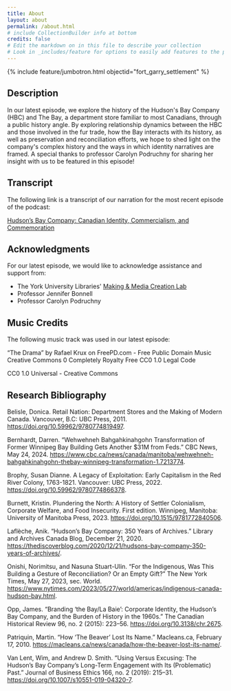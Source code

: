 ```yaml
---
title: About
layout: about
permalink: /about.html
# include CollectionBuilder info at bottom
credits: false
# Edit the markdown on in this file to describe your collection
# Look in _includes/feature for options to easily add features to the page
---
```


{% include feature/jumbotron.html objectid="fort_garry_settlement" %}

## Description

In our latest episode, we explore the history of the Hudson's Bay Company (HBC) and The Bay, a department store familiar to most Canadians, through a public history angle. By exploring relationship dynamics between the HBC and those involved in the fur trade, how the Bay interacts with its history, as well as preservation and reconciliation efforts, we hope to shed light on the company's complex history and the ways in which identity narratives are framed. A special thanks to professor Carolyn Podruchny for sharing her insight with us to be featured in this episode!

## Transcript

The following link is a transcript of our narration for the most recent episode of the podcast: 

[Hudson’s Bay Company: Canadian Identity, Commercialism, and Commemoration](https://docs.google.com/document/d/1uNS-ztBA4H6uVw7aYCxd7u_3VXb33Wjx_v4pcNYfenI/edit?usp=sharing)

## Acknowledgments

For our latest episode, we would like to acknowledge assistance and support from:

- The York University Libraries' [Making & Media Creation Lab](https://www.library.yorku.ca/ds/)
- Professor Jennifer Bonnell
- Professor Carolyn Podruchny

## Music Credits
The following music track was used in our latest episode:

“The Drama” by Rafael Krux on FreePD.com - Free Public Domain Music Creative Commons 0 Completely Royalty Free
CC0 1.0  Legal Code 

CC0 1.0 Universal - Creative Commons

## Research Bibliography

Belisle, Donica. Retail Nation: Department Stores and the Making of Modern Canada. Vancouver, B.C: UBC Press, 2011. https://doi.org/10.59962/9780774819497.

Bernhardt, Darren. “Wehwehneh Bahgahkinahgohn Transformation of Former Winnipeg Bay Building Gets Another $31M from Feds.” CBC News, May 24, 2024. https://www.cbc.ca/news/canada/manitoba/wehwehneh-bahgahkinahgohn-thebay-winnipeg-transformation-1.7213774.

Brophy, Susan Dianne. A Legacy of Exploitation: Early Capitalism in the Red River Colony, 1763-1821. Vancouver: UBC Press, 2022. https://doi.org/10.59962/9780774866378.

Burnett, Kristin. Plundering the North: A History of Settler Colonialism, Corporate Welfare, and Food Insecurity. First edition. Winnipeg, Manitoba: University of Manitoba Press, 2023. https://doi.org/10.1515/9781772840506.

Laflèche, Anik. “Hudson’s Bay Company: 350 Years of Archives.” Library and Archives Canada Blog, December 21, 2020. https://thediscoverblog.com/2020/12/21/hudsons-bay-company-350-years-of-archives/.

Onishi, Norimitsu, and Nasuna Stuart-Ulin. “For the Indigenous, Was This Building a Gesture of Reconciliation? Or an Empty Gift?” The New York Times, May 27, 2023, sec. World. https://www.nytimes.com/2023/05/27/world/americas/indigenous-canada-hudson-bay.html.

Opp, James. “Branding ‘the Bay/La Baie’: Corporate Identity, the Hudson’s Bay Company, and the Burden of History in the 1960s.” The Canadian Historical Review 96, no. 2 (2015): 223–56. https://doi.org/10.3138/chr.2675.

Patriquin, Martin. “How ‘The Beaver’ Lost Its Name.” Macleans.ca, February 17, 2010. https://macleans.ca/news/canada/how-the-beaver-lost-its-name/.

Van Lent, Wim, and Andrew D. Smith. “Using Versus Excusing: The Hudson’s Bay Company’s Long-Term Engagement with Its (Problematic) Past.” Journal of Business Ethics 166, no. 2 (2019): 215–31. https://doi.org/10.1007/s10551-019-04320-7.
